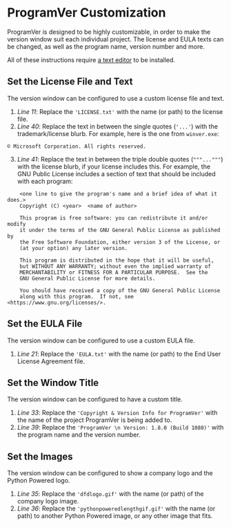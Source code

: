 # ProgramVer Customization

ProgramVer is designed to be highly customizable, in order to make the version window suit each individual project. The license and EULA texts can be changed, as well as the program name, version number and more.

All of these instructions require [a text editor](https://code.visualstudio.com/) to be installed.

## Set the License File and Text

The version window can be configured to use a custom license file and text.

1. _Line 11_: Replace the `'LICENSE.txt'` with the name (or path) to the license file.
2. _Line 40_: Replace the text in between the single quotes (`'...'`) with the trademark/license blurb. For example, here is the one from `winver.exe`:

```text
© Microsoft Corporation. All rights reserved.
```

3. _Line 41_: Replace the text in between the triple double quotes (`"""..."""`) with the license blurb, if your license includes this. For example, the GNU Public License includes a section of text that should be included with each program:

```text
    <one line to give the program's name and a brief idea of what it does.>
    Copyright (C) <year>  <name of author>

    This program is free software: you can redistribute it and/or modify
    it under the terms of the GNU General Public License as published by
    the Free Software Foundation, either version 3 of the License, or
    (at your option) any later version.

    This program is distributed in the hope that it will be useful,
    but WITHOUT ANY WARRANTY; without even the implied warranty of
    MERCHANTABILITY or FITNESS FOR A PARTICULAR PURPOSE.  See the
    GNU General Public License for more details.

    You should have received a copy of the GNU General Public License
    along with this program.  If not, see <https://www.gnu.org/licenses/>.
```

## Set the EULA File

The version window can be configured to use a custom EULA file.

1. _Line 21_: Replace the `'EULA.txt'` with the name (or path) to the End User License Agreement file.

## Set the Window Title

The version window can be configured to have a custom title.

1. _Line 33_: Replace the `'Copyright & Version Info for ProgramVer'` with the name of the project ProgramVer is being added to.
2. _Line 39_: Replace the `'ProgramVer \n Version: 1.8.0 (Build 1080)'` with the program name and the version number.

## Set the Images

The version window can be configured to show a company logo and the Python Powered logo.

1. _Line 35_: Replace the `'dfdlogo.gif'` with the name (or path) of the company logo image.
2. _Line 36_: Replace the `'pythonpoweredlengthgif.gif'` with the name (or path) to another Python Powered image, or any other image that fits.
